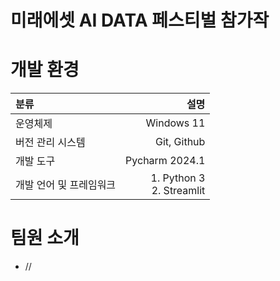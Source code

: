 # 미래에셋 AI DATA 페스티벌 참가작

# 개발 환경 
| 분류            |                           설명 |
|:--------------|-----------------------------:|
| 운영체제          |                   Windows 11 |
| 버전 관리 시스템     |                  Git, Github |
| 개발 도구         |               Pycharm 2024.1 |
| 개발 언어 및 프레임워크 | 1. Python 3<br/>2. Streamlit |

# 팀원 소개 
* //